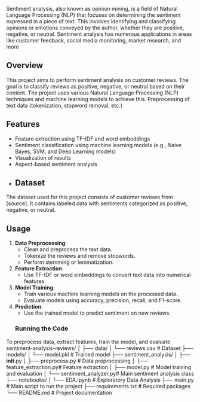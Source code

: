 Sentiment analysis, also known as opinion mining, is a field of Natural Language Processing (NLP) that focuses on determining the sentiment expressed in a piece of text. This involves identifying and classifying opinions or emotions conveyed by the author, whether they are positive, negative, or neutral. Sentiment analysis has numerous applications in areas like customer feedback, social media monitoring, market research, and more
## Overview
This project aims to perform sentiment analysis on customer reviews. The goal is to classify reviews as positive, negative, or neutral based on their content. The project uses various Natural Language Processing (NLP) techniques and machine learning models to achieve this.
Preprocessing of text data (tokenization, stopword removal, etc.)
## Features
- Feature extraction using TF-IDF and word embeddings
- Sentiment classification using machine learning models (e.g., Naive Bayes, SVM, and Deep Learning models)
- Visualization of results
- Aspect-based sentiment analysis
- ## Dataset
The dataset used for this project consists of customer reviews from [source]. It contains labeled data with sentiments categorized as positive, negative, or neutral.
## Usage
1. **Data Preprocessing**:
    - Clean and preprocess the text data.
    - Tokenize the reviews and remove stopwords.
    - Perform stemming or lemmatization.
2. **Feature Extraction**:
    - Use TF-IDF or word embeddings to convert text data into numerical features.
3. **Model Training**:
    - Train various machine learning models on the processed data.
    - Evaluate models using accuracy, precision, recall, and F1-score.
4. **Prediction**:
    - Use the trained model to predict sentiment on new reviews.
   ### Running the Code
To preprocess data, extract features, train the model, and evaluate
sentiment-analysis-reviews/
│
├── data/
│   └── reviews.csv          # Dataset
├── models/
│   └── model.pkl            # Trained model
├── sentiment_analysis/
│   ├── __init__.py
│   ├── preprocess.py        # Data preprocessing
│   ├── feature_extraction.py# Feature extraction
│   ├── model.py             # Model training and evaluation
│   └── sentiment_analyzer.py# Main sentiment analysis class
├── notebooks/
│   └── EDA.ipynb            # Exploratory Data Analysis
├── main.py                  # Main script to run the project
├── requirements.txt         # Required packages
└── README.md                # Project documentation
